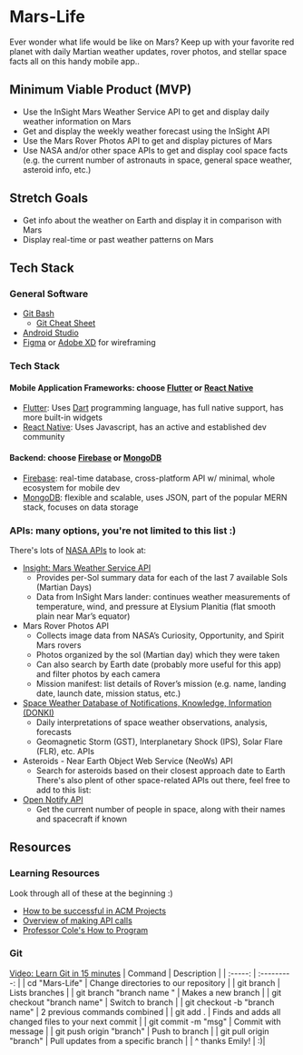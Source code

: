 # Mars-Life
Ever wonder what life would be like on Mars? Keep up with your favorite red planet with daily Martian weather updates, rover photos, and stellar space facts all on this handy mobile app..

## Minimum Viable Product (MVP)
* Use the InSight Mars Weather Service API to get and display daily weather information on Mars
* Get and display the weekly weather forecast using the InSight API
* Use the Mars Rover Photos API to get and display pictures of Mars
* Use NASA and/or other space APIs to get and display cool space facts (e.g. the current number of astronauts in space, general space weather, asteroid info, etc.)

## Stretch Goals
* Get info about the weather on Earth and display it in comparison with Mars
* Display real-time or past weather patterns on Mars

## Tech Stack
### General Software
* [Git Bash](https://git-scm.com/downloads)
  * [Git Cheat Sheet](https://education.github.com/git-cheat-sheet-education.pdf)
* [Android Studio](https://developer.android.com/studio)
* [Figma](https://www.figma.com/) or [Adobe XD](https://www.adobe.com/products/xd.html) for wireframing
### Tech Stack
#### Mobile Application Frameworks: choose [Flutter](https://flutter.dev/) or [React Native](https://reactnative.dev/)
* [Flutter](https://flutter.dev/): Uses [Dart](https://dart.dev/) programming language, has full native support, has more built-in widgets
* [React Native](https://reactnative.dev/): Uses Javascript, has an active and established dev community
#### Backend: choose [Firebase](https://firebase.google.com/) or [MongoDB](https://www.mongodb.com/)
* [Firebase](https://firebase.google.com/): real-time database, cross-platform API w/ minimal, whole ecosystem for mobile dev
* [MongoDB](https://www.mongodb.com/): flexible and scalable, uses JSON, part of the popular MERN stack, focuses on data storage
### APIs: many options, you're not limited to this list :)
There's lots of [NASA APIs](https://api.nasa.gov/) to look at: 
* [Insight: Mars Weather Service API](https://api.nasa.gov/assets/insight/InSight%20Weather%20API%20Documentation.pdf)
  * Provides per-Sol summary data for each of the last 7 available Sols (Martian Days)
  * Data from InSight Mars lander: continues weather measurements of temperature, wind, and pressure at Elysium Planitia (flat smooth plain near Mar’s equator)
* Mars Rover Photos API
  * Collects image data from NASA’s Curiosity, Opportunity, and Spirit Mars rovers
  * Photos organized by the sol (Martian day) which they were taken
  * Can also search by Earth date (probably more useful for this app) and filter photos by each camera
  * Mission manifest: list details of Rover’s mission (e.g. name, landing date, launch date, mission status, etc.)
* [Space Weather Database of Notifications, Knowledge, Information (DONKI)](https://ccmc.gsfc.nasa.gov/donki/)
  * Daily interpretations of space weather observations, analysis, forecasts
  * Geomagnetic Storm (GST), Interplanetary Shock (IPS), Solar Flare (FLR), etc. APIs
* Asteroids - Near Earth Object Web Service (NeoWs) API
  * Search for asteroids based on their closest approach date to Earth
There's also plent of other space-related APIs out there, feel free to add to this list: 
* [Open Notify API](http://open-notify.org/Open-Notify-API/People-In-Space/)
  * Get the current number of people in space, along with their names and spacecraft if known
## Resources
### Learning Resources
Look through all of these at the beginning :)
- [How to be successful in ACM Projects](https://docs.google.com/document/d/1mRIWzmfmJO3MCsvR9vr6VI94GnVYtHqZiq4sqMd3fic/edit?usp=sharing)
- [Overview of making API calls](https://snipcart.com/blog/apis-integration-usage-benefits)
- [Professor Cole's How to Program](https://personal.utdallas.edu/~jxc064000/HowToProgram.html)
### Git
[Video: Learn Git in 15 minutes](https://youtu.be/USjZcfj8yxE)
| Command | Description |
| :-----: | :---------: |
| cd "Mars-Life" | Change directories to our repository |
| git branch | Lists branches |
| git branch "branch name " | Makes a new branch |
| git checkout "branch name" | Switch to branch |
| git checkout -b "branch name" | 2 previous commands combined |
| git add . | Finds and adds all changed files to your next commit |
| git commit -m "msg" | Commit with message |
| git push origin "branch" | Push to branch |
| git pull origin "branch" | Pull updates from a specific branch |
| ^ thanks Emily! | :)|
